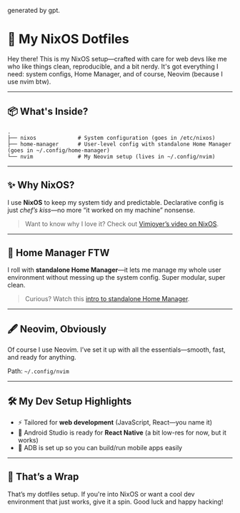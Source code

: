 generated by gpt.

# 🧪 My NixOS Dotfiles

Hey there! This is my NixOS setup—crafted with care for web devs like me who like things clean, reproducible, and a bit nerdy. It's got everything I need: system configs, Home Manager, and of course, Neovim (because I use nvim btw).

---

## 📦 What's Inside?

```
.
├── nixos             # System configuration (goes in /etc/nixos)
├── home-manager      # User-level config with standalone Home Manager (goes in ~/.config/home-manager)
└── nvim              # My Neovim setup (lives in ~/.config/nvim)
```

---

## ✨ Why NixOS?

I use **NixOS** to keep my system tidy and predictable. Declarative config is just _chef’s kiss_—no more “it worked on my machine” nonsense.

> Want to know why I love it? Check out [Vimjoyer’s video on NixOS](https://www.youtube.com/@vimjoyer).

---

## 🧰 Home Manager FTW

I roll with **standalone Home Manager**—it lets me manage my whole user environment without messing up the system config. Super modular, super clean.

> Curious? Watch this [intro to standalone Home Manager](https://youtu.be/FcC2dzecovw?si=HUbmg8MK8kuPHIOi).

---

## 🖋 Neovim, Obviously

Of course I use Neovim. I’ve set it up with all the essentials—smooth, fast, and ready for anything.

Path: `~/.config/nvim`

---

## 🛠 My Dev Setup Highlights

- ⚡️ Tailored for **web development** (JavaScript, React—you name it)
- 📱 Android Studio is ready for **React Native** (a bit low-res for now, but it works)
- 📡 ADB is set up so you can build/run mobile apps easily

---

## 🫡 That’s a Wrap

That’s my dotfiles setup. If you're into NixOS or want a cool dev environment that just works, give it a spin. Good luck and happy hacking!
